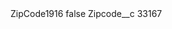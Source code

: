 <?xml version="1.0" encoding="UTF-8"?>
<CustomMetadata xmlns="http://soap.sforce.com/2006/04/metadata" xmlns:xsi="http://www.w3.org/2001/XMLSchema-instance" xmlns:xsd="http://www.w3.org/2001/XMLSchema">
    <label>ZipCode1916</label>
    <protected>false</protected>
    <values>
        <field>Zipcode__c</field>
        <value xsi:type="xsd:string">33167</value>
    </values>
</CustomMetadata>
